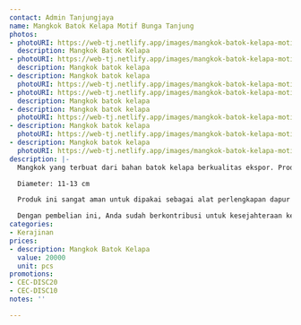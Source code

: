 ```yaml
---
contact: Admin Tanjungjaya
name: Mangkok Batok Kelapa Motif Bunga Tanjung
photos:
- photoURI: https://web-tj.netlify.app/images/mangkok-batok-kelapa-motif-bunga-tanjung-1.png
  description: Mangkok Batok Kelapa
- photoURI: https://web-tj.netlify.app/images/mangkok-batok-kelapa-motif-bunga-tanjung-3-1.png
  description: Mangkok batok kelapa
- description: Mangkok batok kelapa
  photoURI: https://web-tj.netlify.app/images/mangkok-batok-kelapa-motif-bunga-tanjung-2-1.png
- photoURI: https://web-tj.netlify.app/images/mangkok-batok-kelapa-motif-bunga-tanjung-4.jpeg
  description: Mangkok batok kelapa
- description: Mangkok batok kelapa
  photoURI: https://web-tj.netlify.app/images/mangkok-batok-kelapa-motif-bunga-tanjung-5-1.png
- description: Mangkok batok kelapa
  photoURI: https://web-tj.netlify.app/images/mangkok-batok-kelapa-motif-bunga-tanjung-6-1.png
- description: Mangkok batok kelapa
  photoURI: https://web-tj.netlify.app/images/mangkok-batok-kelapa-motif-bunga-tanjung-7.jpeg
description: |-
  Mangkok yang terbuat dari bahan batok kelapa berkualitas ekspor. Produk ini dibuat oleh para pengrajin terampil di destinasi wisata Tanjung Lesung.

  Diameter: 11-13 cm

  Produk ini sangat aman untuk dipakai sebagai alat perlengkapan dapur karena tidak dilapisi dengan bahan kimia yang berbahaya. Kami menggunakan bahan pelapis permukaan kayu 100% natural biopolish food grade sehingga Anda dapat menggunakannya sebagai alat perlengkapan dapur yang aman.

  Dengan pembelian ini, Anda sudah berkontribusi untuk kesejahteraan kelompok masyarakat di desa kami.
categories:
- Kerajinan
prices:
- description: Mangkok Batok Kelapa
  value: 20000
  unit: pcs
promotions:
- CEC-DISC20
- CEC-DISC10
notes: ''

---
```

